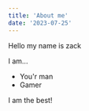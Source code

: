 ```yaml
---
title: 'About me'
date: '2023-07-25'
---
```


Hello my name is zack

I am...

- You'r man
- Gamer

I am the best!